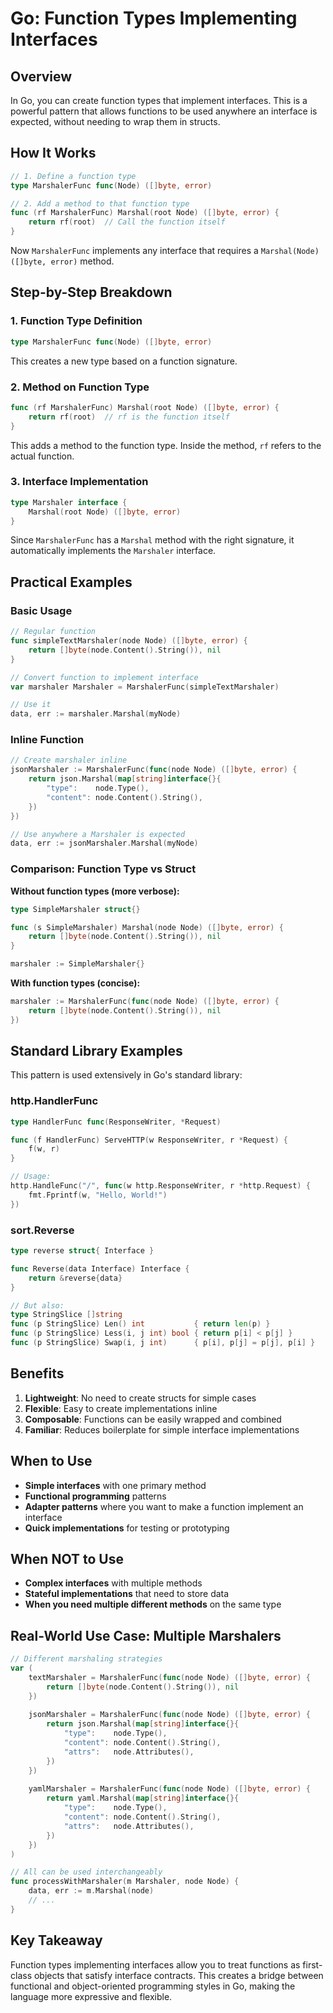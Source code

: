 # Go: Function Types Implementing Interfaces

## Overview

In Go, you can create function types that implement interfaces. This is a powerful pattern that allows functions to be used anywhere an interface is expected, without needing to wrap them in structs.

## How It Works

```go
// 1. Define a function type
type MarshalerFunc func(Node) ([]byte, error)

// 2. Add a method to that function type
func (rf MarshalerFunc) Marshal(root Node) ([]byte, error) {
    return rf(root)  // Call the function itself
}
```

Now `MarshalerFunc` implements any interface that requires a `Marshal(Node) ([]byte, error)` method.

## Step-by-Step Breakdown

### 1. Function Type Definition
```go
type MarshalerFunc func(Node) ([]byte, error)
```
This creates a new type based on a function signature.

### 2. Method on Function Type
```go
func (rf MarshalerFunc) Marshal(root Node) ([]byte, error) {
    return rf(root)  // rf is the function itself
}
```
This adds a method to the function type. Inside the method, `rf` refers to the actual function.

### 3. Interface Implementation
```go
type Marshaler interface {
    Marshal(root Node) ([]byte, error)
}
```
Since `MarshalerFunc` has a `Marshal` method with the right signature, it automatically implements the `Marshaler` interface.

## Practical Examples

### Basic Usage
```go
// Regular function
func simpleTextMarshaler(node Node) ([]byte, error) {
    return []byte(node.Content().String()), nil
}

// Convert function to implement interface
var marshaler Marshaler = MarshalerFunc(simpleTextMarshaler)

// Use it
data, err := marshaler.Marshal(myNode)
```

### Inline Function
```go
// Create marshaler inline
jsonMarshaler := MarshalerFunc(func(node Node) ([]byte, error) {
    return json.Marshal(map[string]interface{}{
        "type":    node.Type(),
        "content": node.Content().String(),
    })
})

// Use anywhere a Marshaler is expected
data, err := jsonMarshaler.Marshal(myNode)
```

### Comparison: Function Type vs Struct

**Without function types (more verbose):**
```go
type SimpleMarshaler struct{}

func (s SimpleMarshaler) Marshal(node Node) ([]byte, error) {
    return []byte(node.Content().String()), nil
}

marshaler := SimpleMarshaler{}
```

**With function types (concise):**
```go
marshaler := MarshalerFunc(func(node Node) ([]byte, error) {
    return []byte(node.Content().String()), nil
})
```

## Standard Library Examples

This pattern is used extensively in Go's standard library:

### http.HandlerFunc
```go
type HandlerFunc func(ResponseWriter, *Request)

func (f HandlerFunc) ServeHTTP(w ResponseWriter, r *Request) {
    f(w, r)
}

// Usage:
http.HandleFunc("/", func(w http.ResponseWriter, r *http.Request) {
    fmt.Fprintf(w, "Hello, World!")
})
```

### sort.Reverse
```go
type reverse struct{ Interface }

func Reverse(data Interface) Interface {
    return &reverse{data}
}

// But also:
type StringSlice []string
func (p StringSlice) Len() int           { return len(p) }
func (p StringSlice) Less(i, j int) bool { return p[i] < p[j] }
func (p StringSlice) Swap(i, j int)      { p[i], p[j] = p[j], p[i] }
```

## Benefits

1. **Lightweight**: No need to create structs for simple cases
2. **Flexible**: Easy to create implementations inline
3. **Composable**: Functions can be easily wrapped and combined
4. **Familiar**: Reduces boilerplate for simple interface implementations

## When to Use

- **Simple interfaces** with one primary method
- **Functional programming** patterns
- **Adapter patterns** where you want to make a function implement an interface
- **Quick implementations** for testing or prototyping

## When NOT to Use

- **Complex interfaces** with multiple methods
- **Stateful implementations** that need to store data
- **When you need multiple different methods** on the same type

## Real-World Use Case: Multiple Marshalers

```go
// Different marshaling strategies
var (
    textMarshaler = MarshalerFunc(func(node Node) ([]byte, error) {
        return []byte(node.Content().String()), nil
    })
    
    jsonMarshaler = MarshalerFunc(func(node Node) ([]byte, error) {
        return json.Marshal(map[string]interface{}{
            "type":    node.Type(),
            "content": node.Content().String(),
            "attrs":   node.Attributes(),
        })
    })
    
    yamlMarshaler = MarshalerFunc(func(node Node) ([]byte, error) {
        return yaml.Marshal(map[string]interface{}{
            "type":    node.Type(),
            "content": node.Content().String(),
            "attrs":   node.Attributes(),
        })
    })
)

// All can be used interchangeably
func processWithMarshaler(m Marshaler, node Node) {
    data, err := m.Marshal(node)
    // ...
}
```

## Key Takeaway

Function types implementing interfaces allow you to treat functions as first-class objects that satisfy interface contracts. This creates a bridge between functional and object-oriented programming styles in Go, making the language more expressive and flexible.